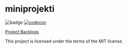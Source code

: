 # miniprojekti

![badge](https://github.com/niilolehtonen/miniprojekti/workflows/CI/badge.svg) [![codecov](https://codecov.io/gh/niilolehtonen/miniprojekti/graph/badge.svg?token=I8U5XNKEMN)](https://codecov.io/gh/niilolehtonen/miniprojekti)

[Project Backlogs](https://docs.google.com/spreadsheets/d/11NJdegCoARZEY236nIOfY796KON3OBQSXL787PBoxgs/edit#gid=1285507819)


This project is licensed under the terms of the MIT license.
